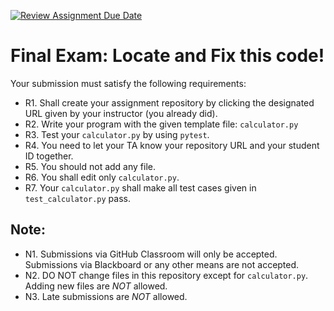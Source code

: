 [![Review Assignment Due Date](https://classroom.github.com/assets/deadline-readme-button-22041afd0340ce965d47ae6ef1cefeee28c7c493a6346c4f15d667ab976d596c.svg)](https://classroom.github.com/a/Cfdc6ayt)
# Final Exam: Locate and Fix this code!

Your submission must satisfy the following requirements:

* R1. Shall create your assignment repository by clicking the designated URL given by your instructor (you already did).
* R2. Write your program with the given template file: `calculator.py`
* R3. Test your `calculator.py` by using `pytest`.
* R4. You need to let your TA know your repository URL and your student ID together.
* R5. You should not add any file.
* R6. You shall edit only `calculator.py`.
* R7. Your `calculator.py` shall make all test cases given in `test_calculator.py` pass.


## Note:

* N1. Submissions via GitHub Classroom will only be accepted. Submissions via Blackboard or any other means are not accepted.
* N2. DO NOT change files in this repository except for `calculator.py`. Adding new files are *NOT* allowed.
* N3. Late submissions are *NOT* allowed.
